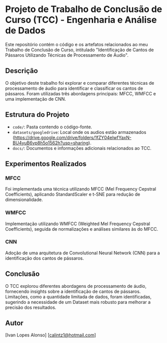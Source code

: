 # Projeto de Trabalho de Conclusão de Curso (TCC) - Engenharia e Análise de Dados

Este repositório contém o código e os artefatos relacionados ao meu Trabalho de Conclusão de Curso, intitulado "Identificação de Cantos de Pássaros Utilizando Técnicas de Processamento de Áudio".

## Descrição

O objetivo deste trabalho foi explorar e comparar diferentes técnicas de processamento de áudio para identificar e classificar os cantos de pássaros. Foram utilizadas três abordagens principais: MFCC, WMFCC e uma implementação de CNN.

## Estrutura do Projeto

- `code/`: Pasta contendo o código-fonte.
- `datasets/googledrive`: Local onde os audios estão armazenados (https://drive.google.com/drive/folders/1fZY04elwfYaxN-BU4yuB6vp8h5o1562h?usp=sharing).
- `docs/`: Documentos e informações adicionais relacionados ao TCC.

## Experimentos Realizados

### MFCC

Foi implementada uma técnica utilizando MFCC (Mel Frequency Cepstral Coefficients), aplicando StandardScaler e t-SNE para redução de dimensionalidade.

### WMFCC

Implementação utilizando WMFCC (Weighted Mel Frequency Cepstral Coefficients), seguida de normalizações e análises similares às do MFCC.

### CNN

Adoção de uma arquitetura de Convolutional Neural Network (CNN) para a identificação dos cantos de pássaros.

## Conclusão

O TCC explorou diferentes abordagens de processamento de áudio, fornecendo insights sobre a identificação de cantos de pássaros. Limitações, como a quantidade limitada de dados, foram identificadas, sugerindo a necessidade de um Dataset mais robusto para melhorar a precisão dos resultados.

## Autor

[Ivan Lopes Alonso]
[calintz1@hotmail.com]
